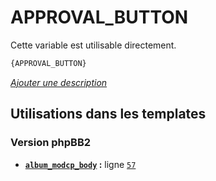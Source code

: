 # APPROVAL_BUTTON


Cette variable est utilisable directement.

```html
{APPROVAL_BUTTON}
```

[*Ajouter une description*](https://fa-tvars.appspot.com/var/APPROVAL_BUTTON)

## Utilisations dans les templates

### Version phpBB2
* __[`album_modcp_body`](../tpl/var/subsilver/album_modcp_body.md#readme) :__ ligne [`57`](../tpl/src/subsilver/album_modcp_body.tpl#L57)